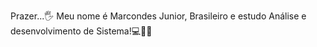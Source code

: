 Prazer...🖐
Meu nome é Marcondes Junior, Brasileiro e estudo Análise e desenvolvimento de Sistema!💻👨‍💻


